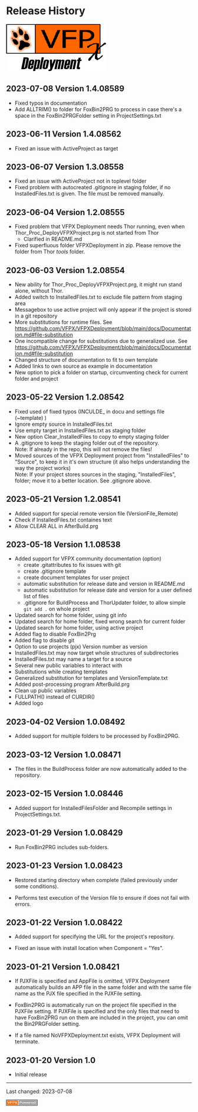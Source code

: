 # Release History
![VFPX Deployment logo](./Images/vfpxdeployment.png "VFPX Deployment")

<!-- Note, the next line needs to be on top to auto generate version and date for this version,
     old version must be without the substitution marks (HTML comments),
     so please remove for second newest version-->
## <!--CVERSIONDATE-->2023-07-08<!--/CVERSIONDATE--> Version <!--VERNO-->1.4.08589<!--/VerNo-->
- Fixed typos in documentation
- Add ALLTRIM() to folder for FoxBin2PRG to process in case there's a space in the FoxBin2PRGFolder setting in ProjectSettings.txt

## 2023-06-11 Version 1.4.08562
- Fixed an issue with ActiveProject as target

## 2023-06-07 Version 1.3.08558
- Fixed an issue with ActiveProject not in toplevel folder
- Fixed problem with autocreated .gitignore in staging folder, if no InstalledFiles.txt is given. The file must be removed manually.

## 2023-06-04 Version 1.2.08555
- Fixed problem that VFPX Deployment needs Thor running, even when Thor_Proc_DeployVFPXProject.prg is not started from Thor
  - Clarified in README.md 
- Fixed superfluous folder VFPXDeployment in zip. Please remove the folder from Thor *tools* folder.

## 2023-06-03 Version 1.2.08554

- New ability for Thor_Proc_DeployVFPXProject.prg, it might run stand alone, without Thor.
- Added switch to InstalledFiles.txt to exclude file pattern from staging area
- Messagebox to use active project will only appear if the project is stored in a git repository
- More substitutions for runtime files. See https://github.com/VFPX/VFPXDeployment/blob/main/docs/Documentation.md#file-substitution
- One incompatible change for substitutions due to generalized use. See https://github.com/VFPX/VFPXDeployment/blob/main/docs/Documentation.md#file-substitution
- Changed structure of documentation to fit to own template
- Added links to own source as example in documentation
- New option to pick a folder on startup, circumventing check for current folder and project

## 2023-05-22 Version  1.2.08542

- Fixed used of fixed typos (INCULDE_ in docu and settings file (~template) )
- Ignore empty source in InstalledFiles.txt
- Use empty target in InstalledFiles.txt as staging folder
- New option Clear_InstalledFiles to copy to empty staging folder
- A .gitignore to keep the staging folder out of the repository.   
  Note: If already in the repo, this will not remove the files!
- Moved sources of the VFPX Deployment project from "InstalledFiles" to "Source", to keep it in it's own structure (it also helps understanding the way the project works)   
  Note: If your project stores sources in the staging, "InstalledFiles", folder; move it to a better location. See .gitignore above.
  
## 2023-05-21 Version  1.2.08541

- Added support for special remote version file (VersionFile_Remote)
- Check if InstalledFiles.txt containes text
- Allow CLEAR ALL in AfterBuild.prg

## 2023-05-18 Version 1.1.08538

- Added support for VFPX community documentation (option)
  - create .gitattributes to fix issues with git
  - create .gitignore template
  - create document templates for user project
  - automatic substitution for release date and version in README.md
  - automatic substitution for release date and version for a user defined list of files
  - .gitignore for BuildProcess and ThorUpdater folder, to allow simple `git add .` on whole project
- Updated search for home folder, using git info
- Updated search for home folder, fixed wrong search for current folder
- Updated search for home folder, using active project
- Added flag to disable FoxBin2Prg
- Added flag to disable git
- Option to use projects (pjx) Version number as version
- InstalledFiles.txt may now target whole structures of subdirectories
- InstalledFiles.txt may name a target for a source
- Several new public variables to interact with
- Substitutions while creating templates
- Generalized substitution for templates and VersionTemplate.txt
- Added post-processing program AfterBuild.prg
- Clean up public variables
- FULLPATH() instead of CURDIR()
- Added logo


## 2023-04-02 Version 1.0.08492

- Added support for multiple folders to be processed by FoxBin2PRG.

## 2023-03-12 Version 1.0.08471

- The files in the BuildProcess folder are now automatically added to the repository.

## 2023-02-15 Version 1.0.08446

- Added support for InstalledFilesFolder and Recompile settings in ProjectSettings.txt.

## 2023-01-29 Version 1.0.08429

- Run FoxBin2PRG includes sub-folders.

## 2023-01-23 Version 1.0.08423

- Restored starting directory when complete (failed previously under some conditions).

- Performs test execution of the Version file to ensure if does not fail with errors.

## 2023-01-22 Version 1.0.08422

- Added support for specifying the URL for the project's repository.

- Fixed an issue with install location when Component = "Yes".

## 2023-01-21 Version 1.0.08421

- If PJXFile is specified and AppFile is omitted, VFPX Deployment automatically builds an APP file in the same folder and with the same file name as the PJX file specified in the PJXFile setting.

- FoxBin2PRG is automatically run on the project file specified in the PJXFile setting. If PJXFile is specified and the only files that need to have FoxBin2PRG run on them are included in the project, you can omit the Bin2PRGFolder setting.

- If a file named NoVFPXDeployment.txt exists, VFPX Deployment will terminate.

## 2023-01-20 Version 1.0

- Initial release

----
Last changed: <!--CVERSIONDATE-->2023-07-08<!--/CVERSIONDATE-->

![VFPX Deployment logo](./Images/vfpxpoweredby_alternative.gif "powered by VFPX")
